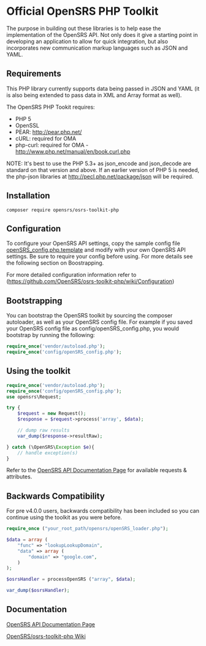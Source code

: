 # Official OpenSRS PHP Toolkit

The purpose in building out these libraries is to help ease the implementation
of the OpenSRS API.  Not only does it give a starting point in developing an
application to allow for quick integration, but also incorporates new
communication markup languages such as JSON and YAML.  

Requirements
------------

This PHP library currently supports data being passed in JSON and YAML (it is
also being extended to pass data in XML and Array format as well).

The OpenSRS PHP Tookit requires:

- PHP 5
- OpenSSL
- PEAR: http://pear.php.net/
- cURL: required for OMA
- php-curl: required for OMA - http://www.php.net/manual/en/book.curl.php 

NOTE:  It's best to use the PHP 5.3+ as json_encode and json_decode are standard
on that version and above. If an earlier version of PHP 5 is needed, the php-json
libraries at http://pecl.php.net/package/json will be required.

## Installation

```
composer require opensrs/osrs-toolkit-php 
```

## Configuration

To configure your OpenSRS API settings, copy the sample config file
[openSRS_config.php.template](https://github.com/OpenSRS/osrs-toolkit-php/blob/develop/opensrs/openSRS_config.php.template) and modify with
your own OpenSRS API settings.  Be sure to require your config before using.  For more details 
see the following section on Boostrapping.

For more detailed configuration information refer to 
(https://github.com/OpenSRS/osrs-toolkit-php/wiki/Configuration)

## Bootstrapping
You can bootstrap the OpenSRS toolkit by sourcing the composer autoloader, 
as well as your OpenSRS config file.  For example if you saved your OpenSRS 
config file as config/openSRS_config.php, you would bootstrap by running the
following:
```php
require_once('vendor/autoload.php');
require_once('config/openSRS_config.php');
```

## Using the toolkit
```php
require_once('vendor/autoload.php');
require_once('config/openSRS_config.php');
use opensrs\Request;

try {
    $request = new Request();
    $response = $request->process('array', $data);

    // dump raw results
    var_dump($response->resultRaw);

} catch (\OpenSRS\Exception $e){
    // handle exception(s)
}
```

Refer to the [OpenSRS API Documentation Page](http://www.opensrs.com/site/resources/documentation/api) for available requests & attributes.

## Backwards Compatibility
For pre v4.0.0 users, backwards compatibility has been included so you can continue
using the toolkit as you were before. 

```php
require_once ("your_root_path/opensrs/openSRS_loader.php");

$data = array (
    "func" => "lookupLookupDomain",
    "data" => array (
        "domain" => "google.com",
    )
);

$osrsHandler = processOpenSRS ("array", $data);

var_dump($osrsHandler);
```

## Documentation
[OpenSRS API Documentation Page](http://www.opensrs.com/site/resources/documentation/api)

[OpenSRS/osrs-toolkit-php Wiki](https://github.com/OpenSRS/osrs-toolkit-php/wiki)
